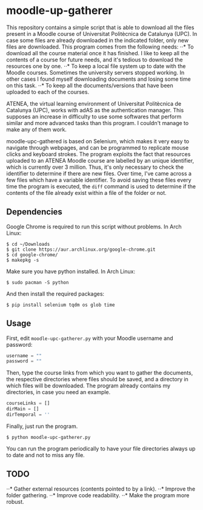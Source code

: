 # moodle-up-gatherer

This repository contains a simple script that is able to download all the files present in a Moodle course of Universitat Politècnica de Catalunya (UPC). In case some files are already downloaded in the indicated folder, only new files are downloaded. This program comes from the following needs:
⋅⋅* To download all the course material once it has finished. I like to keep all the contents of a course for future needs, and it's tedious to download the resources one by one. 
⋅⋅* To keep a local file system up to date with the Moodle courses. Sometimes the university servers stopped working. In other cases I found myself downloading documents and losing some time on this task. 
⋅⋅* To keep all the documents/versions that have been uploaded to each of the courses.

ATENEA, the virtual learning environment of Universitat Politècnica de Catalunya (UPC), works with adAS as the authentication manager. This supposes an increase in difficulty to use some softwares that perform similar and more advanced tasks than this program. I couldn't manage to make any of them work.

moodle-upc-gathered is based on Selenium, which makes it very easy to navigate through webpages, and can be programmed to replicate mouse clicks and keyboard strokes. The program exploits the fact that resources uploaded to an ATENEA Moodle course are labelled by an unique identifier, which is currently over 3 million. Thus, it's only necessary to check the identifier to determine if there are new files. Over time, I've came across a few files which have a variable identifier. To avoid saving these files every time the program is executed, the `diff` command is used to determine if the contents of the file already exist within a file of the folder or not.



## Dependencies
Google Chrome is required to run this script without problems. In Arch Linux:
``` 
$ cd ~/Downloads
$ git clone https://aur.archlinux.org/google-chrome.git
$ cd google-chrome/
$ makepkg -s
``` 

Make sure you have python installed. In Arch Linux:
``` 
$ sudo pacman -S python
``` 

And then install the required packages:
``` 
$ pip install selenium tqdm os glob time
``` 


## Usage
First, edit `moodle-upc-gatherer.py` with your Moodle username and password:
```python
username = ""
password = ""
```

Then, type the course links from which you want to gather the documents, the respective directories where files should be saved, and a directory in which files will be downloaded. The program already contains my directories, in case you need an example.
```python
courseLinks = []
dirMain = []
dirTemporal = ''
```

Finally, just run the program.
``` 
$ python moodle-upc-gatherer.py
``` 

You can run the program periodically to have your file directories always up to date and not to miss any file.


## TODO
⋅⋅* Gather external resources (contents pointed to by a link). 
⋅⋅* Improve the folder gathering. 
⋅⋅* Improve code readability. 
⋅⋅* Make the program more robust. 
